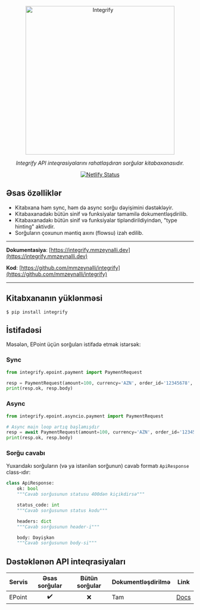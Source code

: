 <p align="center">
  <a href="https://integrify.mmzeynalli.dev/"><img width="400" src="https://raw.githubusercontent.com/mmzeynalli/integrify/refs/heads/epoint-refactor/docs/img/integrify.png" alt="Integrify"></a>
</p>
<p align="center">
    <em>Integrify API inteqrasiyalarını rahatlaşdıran sorğular kitabaxanasıdır.</em>
</p>
<p align="center">
  <a href="https://app.netlify.com/sites/integrify-docs/deploys">
    <img src="https://api.netlify.com/api/v1/badges/d8931b6a-80c7-41cb-bdbb-bf6ef5789f80/deploy-status" alt="Netlify Status">
  </a>
</p>




## Əsas özəlliklər

- Kitabxana həm sync, həm də async sorğu dəyişimini dəstəkləyir.
- Kitabaxanadakı bütün sinif və funksiyalar tamamilə dokumentləşdirilib.
- Kitabaxanadakı bütün sinif və funksiyalar tipləndirildiyindən, "type hinting" aktivdir.
- Sorğuların çoxunun məntiq axını (flowsu) izah edilib.

---

**Dokumentasiya**: [https://integrify.mmzeynalli.dev](https://integrify.mmzeynalli.dev)

**Kod**: [https://github.com/mmzeynalli/integrify](https://github.com/mmzeynalli/integrify)

---

## Kitabxananın yüklənməsi

<div class="termy">

```console
$ pip install integrify
```

</div>

## İstifadəsi 

Məsələn, EPoint üçün sorğuları istifadə etmək istərsək:

### Sync

```python
from integrify.epoint.payment import PaymentRequest

resp = PaymentRequest(amount=100, currency='AZN', order_id='12345678', description='Ödəniş')()
print(resp.ok, resp.body)

```

### Async

```python
from integrify.epoint.asyncio.payment import PaymentRequest

# Async main loop artıq başlamışdır
resp = await PaymentRequest(amount=100, currency='AZN', order_id='12345678', description='Ödəniş')()
print(resp.ok, resp.body)

```

### Sorğu cavabı

Yuxarıdakı sorğuların (və ya istənilən sorğunun) cavab formatı `ApiResponse` class-ıdır:

```python
class ApiResponse:
    ok: bool
    """Cavab sorğusunun statusu 400dən kiçikdirsə"""

    status_code: int
    """Cavab sorğusunun status kodu"""

    headers: dict
    """Cavab sorğusunun header-i"""

    body: Dəyişkən
    """Cavab sorğusunun body-si"""
```

## Dəstəklənən API inteqrasiyaları

| Servis |   Əsas sorğular    | Bütün sorğular | Dokumentləşdirilmə | Link                                                                       |
| ------ | :----------------: | :------------: | ------------------ | -------------------------------------------------------------------------- |
| EPoint | :heavy_check_mark: |      :x:       | Tam                | [Docs](https://github.com/mmzeynalli/integrify/tree/main/integrify/epoint) |